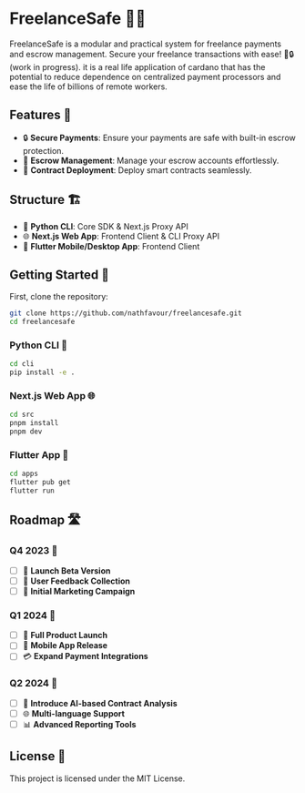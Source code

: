 # FreelanceSafe 🚀✨

FreelanceSafe is a modular and practical system for freelance payments and escrow management. Secure your freelance transactions with ease! 💼🔒(work in progress). it is a real life application of cardano that has the potential to reduce dependence on centralized payment processors and ease the life of billions of remote workers.

## Features 🌟

- 🔒 **Secure Payments**: Ensure your payments are safe with built-in escrow protection.
- 📜 **Escrow Management**: Manage your escrow accounts effortlessly.
- 📄 **Contract Deployment**: Deploy smart contracts seamlessly.

## Structure 🏗️

- 🐍 **Python CLI**: Core SDK & Next.js Proxy API
- 🌐 **Next.js Web App**: Frontend Client & CLI Proxy API
- 📱 **Flutter Mobile/Desktop App**: Frontend Client

## Getting Started 🚀

First, clone the repository:

```bash
git clone https://github.com/nathfavour/freelancesafe.git
cd freelancesafe
```

### Python CLI 🐍

```bash
cd cli
pip install -e .
```

### Next.js Web App 🌐

```bash
cd src
pnpm install
pnpm dev
```

### Flutter App 📱

```bash
cd apps
flutter pub get
flutter run
```

## Roadmap 🛣️

### Q4 2023 🎯

- [ ] 🚀 **Launch Beta Version**
- [ ] 📝 **User Feedback Collection**
- [ ] 📢 **Initial Marketing Campaign**

### Q1 2024 🎯

- [ ] 🎉 **Full Product Launch**
- [ ] 📱 **Mobile App Release**
- [ ] 💳 **Expand Payment Integrations**

### Q2 2024 🎯

- [ ] 🤖 **Introduce AI-based Contract Analysis**
- [ ] 🌐 **Multi-language Support**
- [ ] 📊 **Advanced Reporting Tools**

## License 📄

This project is licensed under the MIT License.
